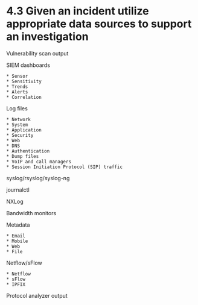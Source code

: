 # 4.3 Given an incident utilize appropriate data sources to support an investigation

Vulnerability scan output

SIEM dashboards

    * Sensor
    * Sensitivity
    * Trends
    * Alerts
    * Correlation

Log files

    * Network
    * System
    * Application
    * Security
    * Web
    * DNS
    * Authentication
    * Dump files
    * VoIP and call managers
    * Session Initiation Protocol (SIP) traffic

syslog/rsyslog/syslog-ng

journalctl

NXLog

Bandwidth monitors

Metadata

    * Email
    * Mobile
    * Web
    * File

Netflow/sFlow

    * Netflow
    * sFlow
    * IPFIX

Protocol analyzer output